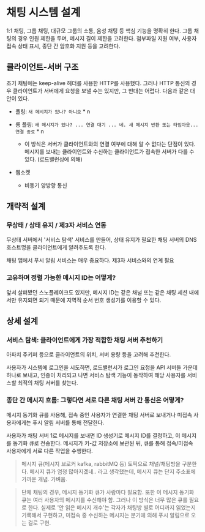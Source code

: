 # 채팅 시스템 설계

1:1 채팅, 그룹 채팅, 대규모 그룹의 소통, 음성 채팅 등 핵심 기능을 명확히 한다. 그룹 채팅의 경우 인원 제한을 두며, 메시지 길이 제한을 고려한다. 첨부파일 지원 여부, 사용자 접속 상태 표시, 종단 간 암호화 지원 등을 고려한다.

## 클라이언트-서버 구조

초기 채팅에는 keep-alive 헤더를 사용한 HTTP를 사용했다. 그러나 HTTP 통신의 경우 클라이언트가 서버에게 요청을 보낼 수는 있지만, 그 반대는 어렵다. 다음과 같은 대안이 있다.

- 폴링: `새 메시지가 있나? 아니오` * n

- 롱 폴링: `새 메시지가 있나? ... 연결 대기 ... 네. 새 메시지 반환 또는 타임아웃... 연결 종료` * n

    - 이 방식은 서버가 클라이언트와의 연결 여부에 대해 알 수 없다는 단점이 있다. 메시지를 보내는 클라이언트와 수신하는 클라이언트가 접속한 서버가 다를 수 있다. (로드밸런싱에 의해)

- 웹소켓

    - 비동기 양방향 통신

## 개략적 설계

### 무상태 / 상태 유지 / 제3자 서비스 연동

무상태 서버에서 '서비스 탐색' 서비스를 만들어, 상태 유지가 필요한 채팅 서버의 DNS 호스트명을 클라이언트에게 알려주도록 한다.

채팅 앱에서 푸시 알림 서비스는 매우 중요하다. 제3자 서비스와의 연계 필요

### 고유하며 정렬 가능한 메시지 ID는 어떻게?

앞서 살펴봤던 스노플레이크도 있지만, 메시지 ID는 같은 채널 또는 같은 채팅 세션 내에서만 유지되면 되기 때문에 지역적 순서 번호 생성기를 이용할 수 있다.

## 상세 설계

### 서비스 탐색: 클라이언트에게 가장 적합한 채팅 서버 추천하기

아파치 주키퍼 등으로 클라이언트의 위치, 서버 용량 등을 고려해 추천한다.

사용자가 시스템에 로그인을 시도하면, 로드밸런서가 로그인 요청을 API 서버들 가운데 하나로 보내고, 인증이 처리되고 나면 서비스 탐색 기능이 동작하여 해당 사용자를 서비스할 최적의 채팅 서버를 찾는다.

### 종단 간 메시지 흐름: 그렇다면 서로 다른 채팅 서버 간 통신은 어떻게?

메시지 동기화 큐를 사용해, 접속 중인 사용자가 연결한 채팅 서버로 보내거나 미접속 사용자에게는 푸시 알림 서버를 통해 전달한다.

사용자가 채팅 서버 1로 메시지를 보내면 ID 생성기로 메시지 ID를 결정하고, 이 메시지를 동기화 큐로 전송한다. 메시지가 키-값 저장소에 보관된 뒤, 큐를 통해 접속/미접속 사용자에게 서로 다른 작업을 수행한다.

> 메시지 큐(메시지 브로커 kafka, rabbitMQ 등) 토픽으로 채널/채팅방을 구분한다. 메시지 큐가 엄청 많아지겠네.. 라고 생각했는데, 메시지 큐는 단지 주소표에 가까운 개념. 가벼움.

> 단체 채팅의 경우, 메시지 동기화 큐가 사람마다 필요함. 또한 이 메시지 동기화 큐는 여러 사용자의 메시지를 수신해야 함. 그러나 이 방식은 너무 많은 큐를 필요로 한다. 실제로 '안 읽은 메시지 개수'는 각자가 채팅방 별로 어디까지 읽었는지 기록해서 구현하고, 미접속 중 수신하는 메시지는 분기에 의해 푸시 알림으로 오는 걸로 구현.